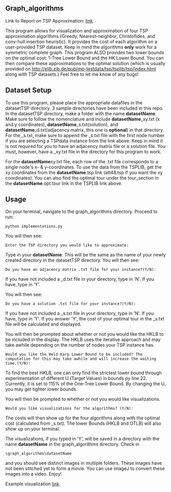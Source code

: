 ## Graph_algorithms
Link to Report on TSP Approximation: [link](https://www.overleaf.com/read/kxcbxmmbpnkx).

This program allows for visualization and approximation of four TSP approximation algorithms (Greedy, Nearest-neighbor, Christofides, and conv-hull insertion heuristic). It provides the cost of each algorithm on a user-provided TSP dataset. Keep in mind the algorithms **only** work for a symmetric complete graph. This program ALSO provides two lower bounds on the optimal cost: 1-Tree Lower Bound and the HK Lower Bound. You can then compare these approximations to the optimal solution (which is usually provided on http://elib.zib.de/pub/mp-testdata/tsp/tsplib/tsp/index.html along with TSP datasets.) Feel free to let me know of any bugs!

Dataset Setup
------------
To use this program, please place the appropriate datafiles in the datasetTSP directory. 3 sample directories have been included in this repo. In the datasetTSP directory, make a folder with the name **datasetName**. Make sure to follow the nomenclature and include **datasetName**_xy.txt (x and y coordinates), **datasetName**_s.txt(solution), and **datasetName**_d.txt(adjacency matrix, this one is **optional**) in that directory. For the _s.txt, make sure to append the _s.txt file with the first node number if you are selecting a TSPdata instance from the link above. Keep in mind it is not required for you to have an adjacency matrix file or a solution file. You must, however, have a _xy.txt file in the directory for this program to work.

For the **datasetName**xy.txt file, each row of the .txt file corresponds to a single node's x- & y-coordinates. To use the data from the TSPLIB, get the xy coordinates from the **datasetName**.tsp link (att48.tsp if you want the xy coordinates). You can also find the optimal tour under the tour_section in the **datasetName**.opt.tour link in the TSPLIB link above. 

Usage
-----
On your terminal, navigate to the graph_algorithms directory. 
Proceed to run:
```
python implementations.py
```
You will then see:
```
Enter the TSP directory you would like to approximate:
```
Type in your **datasetName**. This will be the same as the name of your newly created directory in the datasetTSP directory.
You will then see:
```
Do you have an adjacency matrix .txt file for your instance?(Y/N):
```
If you have not included a _d.txt file in your directory, type in 'N'. If you have, type in 'Y'.

You will then see:

```
Do you have a solution .txt file for your instance?(Y/N): 
```
If you have not included a _s.txt file in your directory, type in 'N'. If you have, type in 'Y'. If you answer 'Y', the cost of your optimal tour in the _s.txt file will be calculated and displayed.

You will then be prompted about whether or not you would like the HKLB to be included in the display. The HKLB uses the iterative approach and may take awhile depending on the number of nodes your TSP instance has. 
```
Would you like the Held-Karp Lower Bound to be included? The computation for this may take awhile and will increase the waiting time.(Y/N): 
```
To find the best HKLB, one can only find the strictest lower bound through experimentation of different U (Target Values) in bounds.py line 22. Currently, it is set to 115% of the One-Tree Lower Bound. By changing the U, you may get tighter lower bounds. 

You will then be prompted to whether or not you would like visualizations.
```
Would you like visualizations for the algorithms? (Y/N): 
```
The costs will then show up for the four algorithms along with the optimal cost (calculated from _s.txt). The lower Bounds (HKLB and OTLB) will also show up on your terminal.

The visualizations, if you typed in 'Y', will be saved in a directory with the name **datasetName** in the graph_algorithms directory. Check in 
```
\graph_algorithms\datasetName
```
and you should see distinct images in multiple folders. These images have not been stitched yet to form a movie. You can use imageJ to convert these images into a video. Enjoy! 

Example visualization [link](https://chriski777.github.io/graph_website/).
